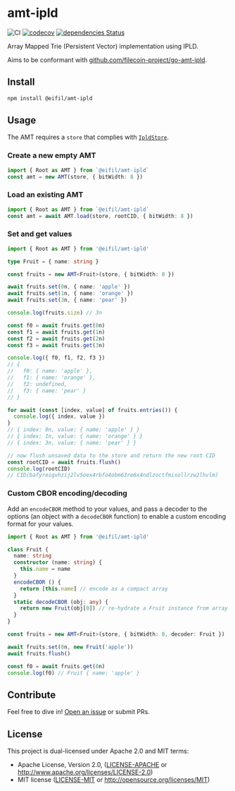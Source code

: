 # amt-ipld

![CI](https://github.com/eifil/amt-ipld/workflows/CI/badge.svg)
[![codecov](https://codecov.io/gh/eifil/amt-ipld/branch/main/graph/badge.svg?token=EMiZKVTIlx)](https://codecov.io/gh/eifil/amt-ipld)
[![dependencies Status](https://status.david-dm.org/gh/eifil/amt-ipld.svg)](https://david-dm.org/eifil/amt-ipld)

Array Mapped Trie (Persistent Vector) implementation using IPLD.

Aims to be conformant with [github.com/filecoin-project/go-amt-ipld](https://github.com/filecoin-project/go-amt-ipld).

## Install

```sh
npm install @eifil/amt-ipld
```

## Usage

The AMT requires a `store` that complies with [`IpldStore`](https://github.com/eifil/ipld-cbor/blob/b269c90a8b0c8b5a7b3dc4b0ab832d6ded5f018c/src/store.ts#L11-L14).

### Create a new empty AMT

```ts
import { Root as AMT } from `@eifil/amt-ipld`
const amt = new AMT(store, { bitWidth: 8 })
```

### Load an existing AMT

```ts
import { Root as AMT } from `@eifil/amt-ipld`
const amt = await AMT.load(store, rootCID, { bitWidth: 8 })
```

### Set and get values

```ts
import { Root as AMT } from '@eifil/amt-ipld'

type Fruit = { name: string }

const fruits = new AMT<Fruit>(store, { bitWidth: 8 })

await fruits.set(0n, { name: 'apple' })
await fruits.set(1n, { name: 'orange' })
await fruits.set(3n, { name: 'pear' })

console.log(fruits.size) // 3n

const f0 = await fruits.get(0n)
const f1 = await fruits.get(1n)
const f2 = await fruits.get(2n)
const f3 = await fruits.get(3n)

console.log({ f0, f1, f2, f3 })
// {
//   f0: { name: 'apple' },
//   f1: { name: 'orange' },
//   f2: undefined,
//   f3: { name: 'pear' }
// }

for await (const [index, value] of fruits.entries()) {
  console.log({ index, value })
}
// { index: 0n, value: { name: 'apple' } }
// { index: 1n, value: { name: 'orange' } }
// { index: 3n, value: { name: 'pear' } }

// now flush unsaved data to the store and return the new root CID
const rootCID = await fruits.flush()
console.log(rootCID)
// CID(bafyreigvhzij2lv5oex4rbfo4obm63re6x4ndlzoctfmisollrzw2lhvlm)
```

### Custom CBOR encoding/decoding

Add an `encodeCBOR` method to your values, and pass a decoder to the options (an object with a `decodeCBOR` function) to enable a custom encoding format for your values.

```ts
import { Root as AMT } from '@eifil/amt-ipld'

class Fruit {
  name: string
  constructor (name: string) {
    this.name = name
  }
  encodeCBOR () {
    return [this.name] // encode as a compact array
  }
  static decodeCBOR (obj: any) {
    return new Fruit(obj[0]) // re-hydrate a Fruit instance from array format
  }
}

const fruits = new AMT<Fruit>(store, { bitWidth: 8, decoder: Fruit })

await fruits.set(0n, new Fruit('apple'))
await fruits.flush()

const f0 = await fruits.get(0n)
console.log(f0) // Fruit { name: 'apple' }
```

## Contribute

Feel free to dive in! [Open an issue](https://github.com/eifil/amt-ipld/issues/new) or submit PRs.

## License

This project is dual-licensed under Apache 2.0 and MIT terms:

- Apache License, Version 2.0, ([LICENSE-APACHE](https://github.com/eifil/amt-ipld/blob/main/LICENSE-APACHE) or http://www.apache.org/licenses/LICENSE-2.0)
- MIT license ([LICENSE-MIT](https://github.com/eifil/amt-ipld/blob/main/LICENSE-MIT) or http://opensource.org/licenses/MIT)
